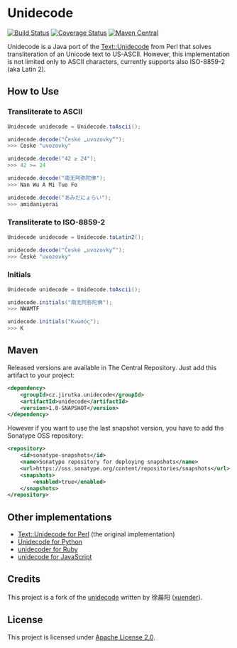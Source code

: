 Unidecode
=========
[![Build Status](https://travis-ci.org/jirutka/unidecode.svg)](https://travis-ci.org/jirutka/unidecode)
[![Coverage Status](https://img.shields.io/coveralls/jirutka/unidecode.svg)](https://coveralls.io/r/jirutka/unidecode)
[![Maven Central](https://maven-badges.herokuapp.com/maven-central/cz.jirutka.unidecode/unidecode/badge.svg)](https://maven-badges.herokuapp.com/maven-central/cz.jirutka.unidecode/unidecode)

Unidecode is a Java port of the [Text::Unidecode](http://search.cpan.org/~sburke/Text-Unidecode/lib/Text/Unidecode.pm)
from Perl that solves transliteration of an Unicode text to US-ASCII. However, this implementation is not limited only
to ASCII characters, currently supports also ISO-8859-2 (aka Latin 2).


How to Use
----------

### Transliterate to ASCII

```java
Unidecode unidecode = Unidecode.toAscii();

unidecode.decode("České „uvozovky“");
>>> Ceske "uvozovky"

unidecode.decode("42 ≥ 24");
>>> 42 >= 24

unidecode.decode("南无阿弥陀佛");
>>> Nan Wu A Mi Tuo Fo

unidecode.decode("あみだにょらい");
>>> amidaniyorai
```

### Transliterate to ISO-8859-2

```java
Unidecode unidecode = Unidecode.toLatin2();

unidecode.decode("České „uvozovky“");
>>> České "uvozovky"
```

### Initials

```java
Unidecode unidecode = Unidecode.toAscii();

unidecode.initials("南无阿弥陀佛");
>>> NWAMTF

unidecode.initials("Κνωσός");
>>> K
```


Maven
-----

Released versions are available in The Central Repository. Just add this artifact to your project:

```xml
<dependency>
    <groupId>cz.jirutka.unidecode</groupId>
    <artifactId>unidecode</artifactId>
    <version>1.0-SNAPSHOT</version>
</dependency>
```

However if you want to use the last snapshot version, you have to add the Sonatype OSS repository:

```xml
<repository>
    <id>sonatype-snapshots</id>
    <name>Sonatype repository for deploying snapshots</name>
    <url>https://oss.sonatype.org/content/repositories/snapshots</url>
    <snapshots>
        <enabled>true</enabled>
    </snapshots>
</repository>
```


Other implementations
---------------------

*  [Text::Unidecode for Perl](http://search.cpan.org/~sburke/Text-Unidecode/lib/Text/Unidecode.pm) (the original implementation)
*  [Unidecode for Python](https://pypi.python.org/pypi/Unidecode)
*  [unidecoder for Ruby](https://github.com/norman/unidecoder)
*  [unidecode for JavaScript](https://github.com/FGRibreau/node-unidecode)


Credits
-------

This project is a fork of the [unidecode](https://github.com/xuender/unidecode) written by 徐晨阳
([xuender](https://github.com/xuender)).


License
-------

This project is licensed under [Apache License 2.0](http://www.apache.org/licenses/LICENSE-2.0.html).
